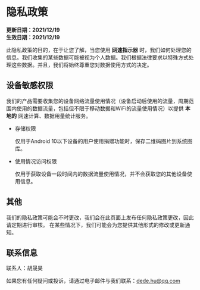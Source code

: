 # 隐私政策

**更新日期：2021/12/19**</br>
**生效日期：2021/12/19**

此隐私政策的目的，在于让您了解，当您使用 **网速指示器** 时，我们如何处理您的信息。我们收集的某些数据可能被视为个人数据。我们根据法律要求以特殊方式处理这些数据。并且，我们将始终尊重您对数据使用方式的决定。

## 设备敏感权限

我们的产品需要收集您的设备网络流量使用情况（设备启动后使用的流量，周期范围内使用的数据流量，包括但不限于移动数据和WiFi的流量使用情况）以提供 **本地的** 网速计算、数据用量统计服务。

* 存储权限

    仅用于Android 10以下设备的用户使用捐赠功能时，保存二维码图片到系统图库。

* 使用情况访问权限

    仅用于获取设备一段时间内的数据流量使用情况，并不会获取您的其他设备使用信息。

## 其他

我们的隐私政策可能会不时更改，我们会在此页面上发布任何隐私政策更改，因此请定期进行审核。 在某些情况下，我们可能会为您提供其他形式的修改或更新通知。

## 联系信息

联系人：胡晟昊

如果您有任何疑问或投诉，请通过电子邮件与我们联系：dede.hu@qq.com